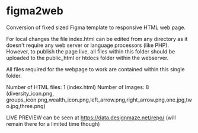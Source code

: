 # figma2web
Conversion of fixed sized Figma template to responsive HTML web page.

For local changes the file index.html can be edited from any directory as it doesn't require any web server or language processors (like PHP). However, to publish the page live, all files within this folder should be uploaded to the public_html or htdocs folder within the webserver. 

All files required for the webpage to work are contained within this single folder.

Number of HTML files: 1 (index.html)
Number of Images: 8 (diversity_icon.png, groups_icon.png,wealth_icon.png,left_arrow.png,right_arrow.png,one.jpg,two.jpg,three.png)

LIVE PREVIEW can be seen at https://data.designmaze.net/repo/ (will remain there for a limited time though)
